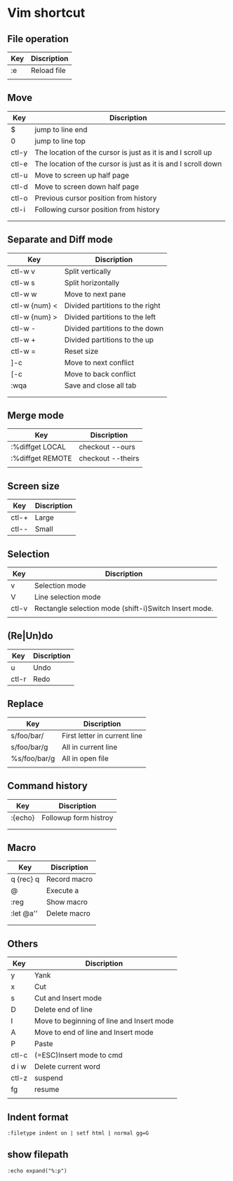 # Vim shortcut

## File operation
| Key | Discription |
| --- | ----------- |
| :e  | Reload file |
|     |             |

## Move
|  Key  |                          Discription                          |
| ----- | ------------------------------------------------------------- |
| $     | jump to line end                                              |
| 0     | jump to line top                                              |
| ctl-y | The location of the cursor is just as it is and I scroll up   |
| ctl-e | The location of the cursor is just as it is and I scroll down |
| ctl-u | Move to screen up half page                                   |
| ctl-d | Move to screen down half page                                 |
| ctl-o | Previous cursor position from history                         |
| ctl-i | Following cursor position from history                        |
|       |                                                               |
|       |                                                               |

## Separate and Diff mode
|      Key      |            Discription             |
| ------------- | ---------------------------------- |
| ctl-w v       | Split vertically                   |
| ctl-w s       | Split horizontally                 |
| ctl-w w       | Move to next pane                  |
| ctl-w {num} < | Divided partitions to the right    |
| ctl-w {num} > | Divided partitions to the left     |
| ctl-w -       | Divided partitions to the down     |
| ctl-w +       | Divided partitions to the up       |
| ctl-w =       | Reset size                         |
| ]-c           | Move to next conflict              |
| [-c           | Move to back conflict              |
| :wqa          | Save and close all tab             |
|               |                                    |
|               |                                    |

## Merge mode
|      Key         |            Discription             |
| ---------------- | ---------------------------------- |
| :%diffget LOCAL  | checkout --ours                    |
| :%diffget REMOTE | checkout --theirs                  |
|                  |                                    |

## Screen size
|  Key  | Discription |
| ----- | ----------- |
| ctl-+ | Large       |
| ctl-- | Small       |

## Selection
|  Key  | Discription                                              |
| ----- | -------------------------------------------------------- |
| v     | Selection mode                                           |
| V     | Line selection mode                                      |
| ctl-v | Rectangle selection mode (shift-i)Switch Insert mode.    |
|       |                                                          |

## (Re\|Un)do
|  Key  | Discription |
| ----- | ----------- |
| u     | Undo        |
| ctl-r | Redo        |

## Replace
|     Key      | Discription                   |
| ------------ | ----------------------------- |
| s/foo/bar/   | First letter in current line  |
| s/foo/bar/g  | All in current line           |
| %s/foo/bar/g | All in open file              |
|              |                               |

## Command history
|     Key      | Discription           |
| ------------ | --------------------- |
| :{echo}<UP>  | Followup form histroy |
|              |                       |
|              |                       |

## Macro
|        Key        | Discription  |
| ----------------- | ------------ |
| q<letter> {rec} q | Record macro |
| @<letter>         | Execute a    |
| :reg              | Show macro   |
| :let @a<letter>'' | Delete macro |
|                   |              |
|                   |              |


## Others
|   Key   |      Discription                          |
| ------- | ----------------------------------------- |
| y       | Yank                                      |
| x       | Cut                                       |
| s       | Cut and Insert mode                       |
| D       | Delete end of line                        |
| I       | Move to beginning of line and Insert mode |
| A       | Move to end of line and Insert mode       |
| P       | Paste                                     |
| ctl-c   | (=ESC)Insert mode to cmd                  |
| d i w   | Delete current word                       |
| ctl-z   | suspend                                   |
| fg      | resume                                    |
|         |                                           |

## Indent format
`:filetype indent on | setf html | normal gg=G`
## show filepath
`:echo expand("%:p")`

